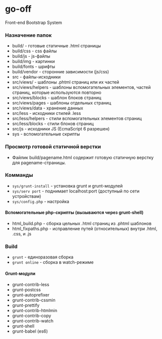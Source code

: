 # go-off
Front-end Bootstrap System

### Назначение папок

* build/ - готовые статичные .html страницы
* build/css - css файлы
* build/js - js-файлы
* build/img - картинки
* build/fonts - шрифты
* build/vendor - сторонние зависимости (js/css)
* src - файлы-исходники
* src/views/ - шаблоны .phtml страниц или их частей
* src/views/helpers - шаблоны вспомогательных элементов, частей страниц, которые используются повторно
* src/views/blocks - шаблон блоков страниц
* src/views/pages - шаблоны отдельных страниц
* src/views/data - хранение данных
* src/less - исходники стилей .less
* src/less/helpers - стили вспомогательных элементов страниц
* src/less/blocks - стили блоков страниц
* src/js - исходники JS (EcmaScript 6 разрешен)
* sys - вспомогательные скрипты

### Просмотр готовой статичной верстки
* Файлик build/pagename.html содержит готовую статичную верстку для pagename-страницы.

### Комманды
* `sys/grunt-install` - установка grunt и grunt-модулей
* `sys/serv port` - поднимает localhost:port (доступный по сети устройствам)
* `sys/config.php` - настройка

#### Вспомогательные php-скрипты (вызываются через grunt-shell)
* html_build.php - сборка цельных .html страниц из .phtml шаблонов
* html_fixpaths.php - исправление путей (относительных) внутри .html, .css, и .js

### Build
* `grunt` - единоразовая сборка
* `grunt online` - сборка в watch-режиме

#### Grunt-модули
* grunt-contrib-less
* grunt-postcss
* grunt-autoprefixer
* grunt-contrib-cssmin
* grunt-prettify
* grunt-contrib-htmlmin
* grunt-contrib-copy
* grunt-contrib-watch
* grunt-shell
* grunt-babel (es6)
